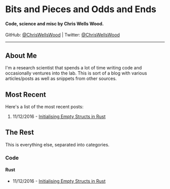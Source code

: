 # Bits and Pieces and Odds and Ends

#### Code, science and misc by Chris Wells Wood.

GitHub: [@ChrisWellsWood](https://github.com/ChrisWellsWood) | Twitter: [@ChrisWellsWood](https://twitter.com/ChrisWellsWood)

---

## About Me

I'm a research scientist that spends a lot of time writing code and occasionally ventures into the lab. This is sort of a blog with various articles/posts as well as snippets from other sources.


## Most Recent

Here's a list of the most recent posts:

1. 11/12/2016 - [Initialising Empty Structs in Rust](posts/code/rust/2016_12_11_empty_rust_structs.md)


## The Rest

This is everything else, separated into categories.

### Code

#### Rust

* 11/12/2016 - [Initialising Empty Structs in Rust](posts/code/rust/2016_12_11_empty_rust_structs.md)

